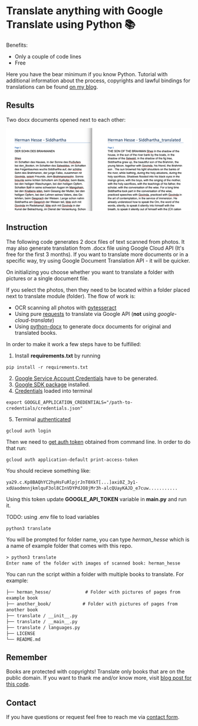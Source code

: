 # Translate anything with Google Translate using Python 📚

Benefits:

- Only a couple of code lines
- Free

Here you have the bear minimum if you know Python. Tutorial with additional information about the process, copyrights and lawful bindings for translations can be found [on my blog][5].
## Results

Two docx documents opened next to each other:

![Siddhartha](./translation_result.png 'translation_result')

## Instruction

The following code generates 2 docx files of text scanned from photos. It may also generate translation from .docx file using Google Cloud API (It's free for the first 3 months). If you want to translate more documents or in a specific way, try using Google Document Translation API - it will be quicker.

On initializing you choose whether you want to translate a folder with pictures or a single document file.

If you select the photos, then they need to be located within a folder placed next to translate module (folder). The flow of work is:

- OCR scanning all photos with [pytesseract][8]
- Using pure [requests][7] to translate via Google API (__not__ using _google-cloud-translate_)
- Using [python-docx][6] to generate docx documents for original and translated books.

In order to make it work a few steps have to be fulfilled:

1. Install __requirements.txt__ by running 
```
pip install -r requirements.txt
```
2. [Google Service Account Credentials][0] have to be generated.
3. [Google SDK package][1] installed.
4. [Credentials][2] loaded into terminal
```
export GOOGLE_APPLICATION_CREDENTIALS="/path-to-credentials/credentials.json"
```
5. Terminal [authenticated][10]

```
gcloud auth login
```

Then we need to [get auth token][3] obtained from command line. In order to do that run:
```
gcloud auth application-default print-access-token
```

You should recieve something like:
```
ya29.c.Kp8BAQhYC2hyHsFuRlpjrJnT0XkT[...]axi0Z_3y1-xdUaodmnnjkmlquF3ol8CInVDYPdJO8jMr3h-alcQUayKAJD_e7cuw...........
```

Using this token update **GOOGLE_API_TOKEN** variable in **main.py** and run it.

TODO: using .env file to load variables

```
python3 translate
```

You will be prompted for folder name, you can type _herman_hesse_ which is a name of example folder that comes with this repo.

```
> python3 translate
Enter name of the folder with images of scanned book: herman_hesse
```

You can run the script within a folder with multiple books to translate. For example:

    ├── herman_hesse/             # Folder with pictures of pages from example book
    ├── another_book/            # Folder with pictures of pages from another book
    ├── translate / __init__.py  
    ├── translate / __main__.py  
    ├── translate / languages.py                   
    ├── LICENSE
    └── README.md

## Remember

Books are protected with copyrights! Translate only books that are on the public domain. If you want to thank me and/or know more, visit [blog post for this code][5].

## Contact

If you have questions or request feel free to reach me via [contact form][4].


[0]: https://cloud.google.com/translate/docs/setup#creating_service_accounts_and_keys
[1]: https://cloud.google.com/translate/docs/setup#sdk
[2]: https://cloud.google.com/translate/docs/setup#using_the_service_account_key_file_in_your_environment
[3]: https://cloud.google.com/translate/docs/setup#test_the_sdk_and_authentication
[4]: https://hvitis.dev/contact
[5]: https://hvitis.dev/how-to-translate-books-for-free-to-any-language-with-python
[6]: https://python-docx.readthedocs.io/en/latest/index.html
[7]: https://docs.python-requests.org/en/master/index.html
[8]: https://pypi.org/project/pytesseract/
[10]: https://cloud.google.com/sdk/docs/initializing